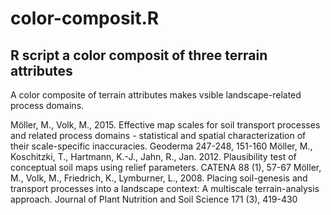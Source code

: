 # color-composit.R
R script a  color composit of three terrain attributes
--------------------------------------------------------
A color composite of terrain attributes makes vsible landscape-related process domains.

Möller, M., Volk, M., 2015. Effective map scales for soil transport processes and related process domains - statistical and spatial characterization of their scale-specific inaccuracies. Geoderma 247-248, 151-160
Möller, M., Koschitzki, T., Hartmann, K.-J., Jahn, R., Jan. 2012. Plausibility test of conceptual soil maps using relief parameters. CATENA 88 (1), 57-67
Möller, M., Volk, M., Friedrich, K., Lymburner, L., 2008. Placing soil-genesis and transport processes into a landscape context: A multiscale terrain-analysis approach. Journal of Plant Nutrition and Soil Science 171 (3), 419-430
